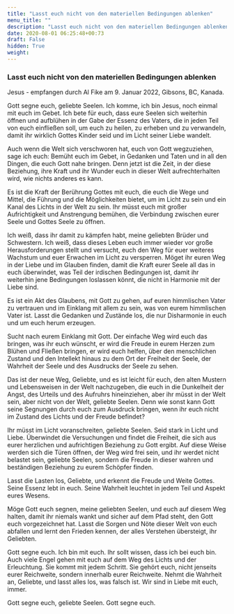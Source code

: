 ```yaml
---
title: "Lasst euch nicht von den materiellen Bedingungen ablenken"
menu_title: ""
description: "Lasst euch nicht von den materiellen Bedingungen ablenken"
date: 2020-08-01 06:25:48+00:73
draft: False
hidden: True
weight:
---
```

### Lasst euch nicht von den materiellen Bedingungen ablenken

Jesus - empfangen durch Al Fike am 9. Januar 2022, Gibsons, BC, Kanada.

Gott segne euch, geliebte Seelen. Ich komme, ich bin Jesus, noch einmal mit euch im Gebet. Ich bete für euch, dass eure Seelen sich weiterhin öffnen und aufblühen in der Gabe der Essenz des Vaters, die in jeden Teil von euch einfließen soll, um euch zu heilen, zu erheben und zu verwandeln, damit ihr wirklich Gottes Kinder seid und im Licht seiner Liebe wandelt.

Auch wenn die Welt sich verschworen hat, euch von Gott wegzuziehen, sage ich euch: Bemüht euch im Gebet, in Gedanken und Taten und in all den Dingen, die euch Gott nahe bringen.  Denn jetzt ist die Zeit, in der diese Beziehung, ihre Kraft und ihr Wunder euch in dieser Welt aufrechterhalten wird, wie nichts anderes es kann.

Es ist die Kraft der Berührung Gottes mit euch, die euch die Wege und Mittel, die Führung und die Möglichkeiten bietet, um im Licht zu sein und ein Kanal des Lichts in der Welt zu sein.  Ihr müsst euch mit großer Aufrichtigkeit und Anstrengung bemühen, die Verbindung zwischen eurer Seele und Gottes Seele zu öffnen.  

Ich weiß, dass ihr damit zu kämpfen habt, meine geliebten Brüder und Schwestern. Ich weiß, dass dieses Leben euch immer wieder vor große Herausforderungen stellt und versucht, euch den Weg für euer weiteres Wachstum und euer Erwachen im Licht zu versperren. Möget ihr euren Weg in der Liebe und im Glauben finden, damit die Kraft eurer Seele all das in euch überwindet, was Teil der irdischen Bedingungen ist, damit ihr weiterhin jene Bedingungen loslassen könnt, die nicht in Harmonie mit der Liebe sind.

Es ist ein Akt des Glaubens, mit Gott zu gehen, auf euren himmlischen Vater zu vertrauen und im Einklang mit allem zu sein, was von eurem himmlischen Vater ist. Lasst die Gedanken und Zustände los, die nur Disharmonie in euch und um euch herum erzeugen.

Sucht nach eurem Einklang mit Gott. Der einfache Weg wird euch das bringen, was ihr euch wünscht, er wird die Freude in eurem Herzen zum Blühen und Fließen bringen, er wird euch helfen, über den menschlichen Zustand und den Intellekt hinaus zu dem Ort der Freiheit der Seele, der Wahrheit der Seele und des Ausdrucks der Seele zu sehen.

Das ist der neue Weg, Geliebte, und es ist leicht für euch, den alten Mustern und Lebensweisen in der Welt nachzugeben, die euch in die Dunkelheit der Angst, des Urteils und des Aufruhrs hineinziehen, aber ihr müsst in der Welt sein, aber nicht von der Welt, geliebte Seelen.  Denn wie sonst kann Gott seine Segnungen durch euch zum Ausdruck bringen, wenn ihr euch nicht im Zustand des Lichts und der Freude befindet?

Ihr müsst im Licht voranschreiten, geliebte Seelen. Seid stark in Licht und Liebe. Überwindet die Versuchungen und findet die Freiheit, die sich aus eurer herzlichen und aufrichtigen Beziehung zu Gott ergibt. Auf diese Weise werden sich die Türen öffnen, der Weg wird frei sein, und ihr werdet nicht belastet sein, geliebte Seelen, sondern die Freude in dieser wahren und beständigen Beziehung zu eurem Schöpfer finden.

Lasst die Lasten los, Geliebte, und erkennt die Freude und Weite Gottes. Seine Essenz lebt in euch. Seine Wahrheit leuchtet in jedem Teil und Aspekt eures Wesens.

Möge Gott euch segnen, meine geliebten Seelen, und euch auf diesem Weg halten, damit ihr niemals wankt und sicher auf dem Pfad steht, den Gott euch vorgezeichnet hat. Lasst die Sorgen und Nöte dieser Welt von euch abfallen und lernt den Frieden kennen, der alles Verstehen übersteigt, ihr Geliebten.

Gott segne euch. Ich bin mit euch. Ihr sollt wissen, dass ich bei euch bin. Auch viele Engel gehen mit euch auf dem Weg des Lichts und der Erleuchtung. Sie kommt mit jedem Schritt. Sie gehört euch, nicht jenseits eurer Reichweite, sondern innerhalb eurer Reichweite. Nehmt die Wahrheit an, Geliebte, und lasst alles los, was falsch ist. Wir sind in Liebe mit euch, immer.

Gott segne euch, geliebte Seelen. Gott segne euch.
